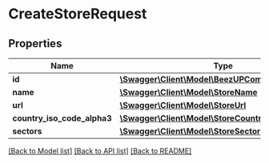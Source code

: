 # CreateStoreRequest

## Properties
Name | Type | Description | Notes
------------ | ------------- | ------------- | -------------
**id** | [**\Swagger\Client\Model\BeezUPCommonStoreId**](BeezUPCommonStoreId.md) |  | [optional] 
**name** | [**\Swagger\Client\Model\StoreName**](StoreName.md) |  | 
**url** | [**\Swagger\Client\Model\StoreUrl**](StoreUrl.md) |  | 
**country_iso_code_alpha3** | [**\Swagger\Client\Model\StoreCountryIsoCodeAlpha3**](StoreCountryIsoCodeAlpha3.md) |  | 
**sectors** | [**\Swagger\Client\Model\StoreSectors**](StoreSectors.md) |  | 

[[Back to Model list]](../README.md#documentation-for-models) [[Back to API list]](../README.md#documentation-for-api-endpoints) [[Back to README]](../README.md)


